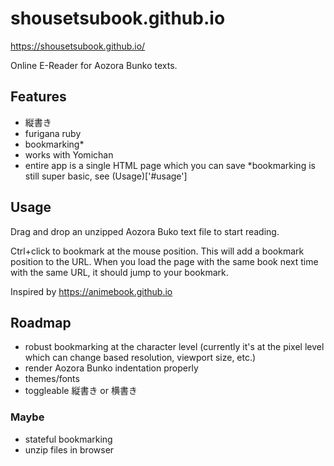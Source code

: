 # shousetsubook.github.io
https://shousetsubook.github.io/

Online E-Reader for Aozora Bunko texts.

## Features
- 縦書き
- furigana ruby
- bookmarking*
- works with Yomichan
- entire app is a single HTML page which you can save
\*bookmarking is still super basic, see (Usage)['#usage']

## Usage
Drag and drop an unzipped Aozora Buko text file to start reading.

Ctrl+click to bookmark at the mouse position. This will add a bookmark position to the URL. When you load the page with the same book next time with the same URL, it should jump to your bookmark.

Inspired by https://animebook.github.io

## Roadmap
- robust bookmarking at the character level (currently it's at the pixel level which can change based resolution, viewport size, etc.)
- render Aozora Bunko indentation properly
- themes/fonts
- toggleable 縦書き or 横書き

### Maybe
- stateful bookmarking
- unzip files in browser